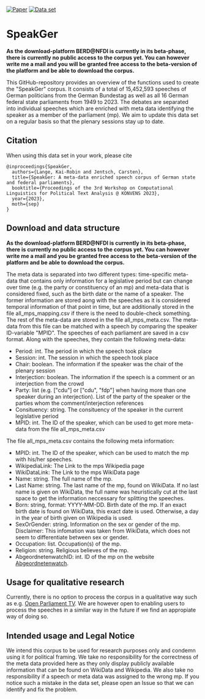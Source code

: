 [![Paper](https://badgen.net/badge/paper/CPSS@Konvens23/red?icon=firefox)](https://sites.google.com/view/cpss2023konvens/home-page) [![Data set](https://badgen.net/badge/dataset/BERD@NFDI/green?icon=firefox)](mailto:kalange@statistik.tu-dortmund.de)
# SpeakGer

**As the download-platform BERD@NFDI is currently in its beta-phase, there is currently no public access to the corpus yet. You can however write me a mail and you will be granted free access to the beta-version of the platform and be able to download the corpus.**

This GitHub-repository provides an overview of the functions used to create the "SpeakGer" corpus. It consists of a total of 15,452,593 speeches of German politicians from the German Bundestag as well as all 16 German federal state parliaments from 1949 to 2023. The debates are separated into individual speeches which are enriched with meta data identifying the speaker as a member of the parliament (mp). We aim to update this data set on a regular basis so that the plenary sessions stay up to date.

## Citation
When using this data set in your work, please cite
```
@inproceedings{SpeakGer,
  authors={Lange, Kai-Robin and Jentsch, Carsten},
  title={SpeakGer: A meta-data enriched speech corpus of German state and federal parliaments},
  booktitle={Proceedings of the 3rd Workshop on Computational Linguistics for Political Text Analysis @ KONVENS 2023},
  year={2023},
  moth={sep}
}
```
## Download and data structure
**As the download-platform BERD@NFDI is currently in its beta-phase, there is currently no public access to the corpus yet. You can however write me a mail and you be granted free access to the beta-version of the platform and be able to download the corpus.**

The meta data is separated into two different types: time-specific meta-data that contains only information for a legislative period but can change over time (e.g. the party or constituency of an mp) and meta-data that is considered fixed, such as the birth date or the name of a speaker. The former information are stored aong with the speeches as it is considered temporal information of that point in time, but are additionally stored in the file all_mps_mapping.csv if there is the need to double-check something. The rest of the meta-data are stored in the file all_mps_meta.csv. The meta-data from this file can be matched with a speech by comparing the speaker ID-variable "MPID".
The speeches of each parliament are saved in a csv format. Along with the speeches, they contain the following meta-data:
- Period: int. The period in which the speech took place
- Session: int. The session in which the speech took place
- Chair: boolean. The information if the speaker was the chair of the plenary session
- Interjection: boolean. The information if the speech is a comment or an interjection from the crowd
- Party: list (e.g. \["cdu"\] or \["cdu", "fdp"\] when having more than one speaker during an interjection). List of the party of the speaker or the parties whom the comment/interjection references 
- Consituency: string. The consituency of the speaker in the current legislative period
- MPID: int. The ID of the speaker, which can be used to get more meta-data from the file all_mps_meta.csv

The file all_mps_meta.csv contains the following meta information:
- MPID: int. The ID of the speaker, which can be used to match the mp with his/her speeches.
- WikipediaLink: The Link to the mps Wikipedia page
- WikiDataLink: The Link to the mps WikiData page
- Name: string. The full name of the mp.
- Last Name: string. The last name of the mp, found on WikiData. If no last name is given on WikiData, the full name was heuristically cut at the last space to get the information neccessary for splitting the speeches.
- Born: string, format: YYYY-MM-DD. Birth date of the mp. If an exact birth date is found on WikiData, this exact date is used. Otherwise, a day in the year of birth given on Wikipedia is used.
- SexOrGender: string. Information on the sex or gender of the mp. Disclaimer: This infomation was taken from WikiData, which does not seem to differentiate between sex or gender.
- Occupation: list. Occupation(s) of the mp.
- Religion: string. Religious believes of the mp.
- AbgeordnetenwatchID: int. ID of the mp on the website [Abgeordnetenwatch](https://www.abgeordnetenwatch.de/).

## Usage for qualitative research
Currently, there is no option to process the corpus in a qualitative way such as e.g. [Open Parliament TV](https://openparliament.tv/). We are however open to enabling users to process the speeches in a similar way in the future if we find an appropiate way of doing so.

## Intended usage and Legal Notice
We intend this corpus to be used for research purposes only and condemn using it for political framing.
We take no responsibility for the correctness of the meta data provided here as they only display publicly available information that can be found on WikiData and Wikipedia. We also take no responsibility if a speech or meta data was assigned to the wrong mp. If you notice such a mistake in the data set, please open an Issue so that we can identify and fix the problem.
